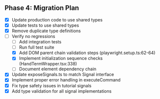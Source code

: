 ## Phase 4: Migration Plan
- [x] Update production code to use shared types
- [x] Update tests to use shared types
- [x] Remove duplicate type definitions
- [ ] Verify no regressions
  - [ ] Add integration tests
  - [ ] Run full test suite
  - [x] Add DOM parent chain validation steps (playwright.setup.ts:62-64)
  - [x] Implement initialization sequence checks (HandTermWrapper.tsx:338)
  - [ ] Document element dependency chain
- [x] Update exposeSignals.ts to match Signal interface
- [x] Implement proper error handling in executeCommand
- [x] Fix type safety issues in tutorial signals
- [x] Add type validation for all signal implementations
